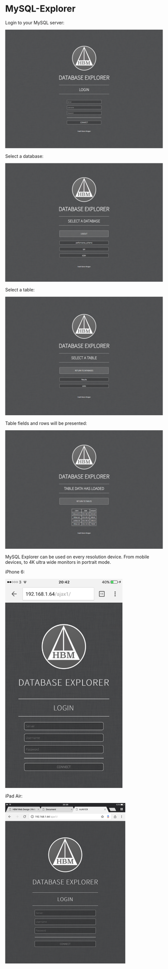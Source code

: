 # MySQL-Explorer

Login to your MySQL server:

![Alt text](/ScreenShots/login.png?raw=true "login")

Select a database:

![Alt text](/ScreenShots/database.png?raw=true "database")

Select a table:

![Alt text](/ScreenShots/table.png?raw=true "table")

Table fields and rows will be presented:

![Alt text](/ScreenShots/data.png?raw=true "data")

MySQL Explorer can be used on every resolution device.
From mobile devices, to 4K ultra wide monitors in portrait mode.

iPhone 6:

<img src="ScreenShots/mobile.png" width="375" height="667">

iPad Air:

<img src="ScreenShots/tablet.png" width="384" height="512">

